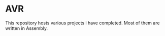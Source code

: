 # AVR
This repository hosts various projects i have completed.
Most of them are written in Assembly.
